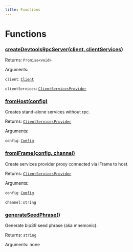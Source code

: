 ```yaml
---
title: Functions
---
```

# Functions
### [createDevtoolsRpcServer(client, clientServices)](https://github.com/dxos/dxos/blob/main/packages/sdk/client/src/packlets/devtools/devtools.ts#L50)


Returns: <code>Promise&lt;void&gt;</code>

Arguments: 

`client`: <code>[Client](/api/@dxos/client/classes/Client)</code>

`clientServices`: <code>[ClientServicesProvider](/api/@dxos/client/interfaces/ClientServicesProvider)</code>
### [fromHost(config)](https://github.com/dxos/dxos/blob/main/packages/sdk/client/src/packlets/client/utils.ts#L35)


Creates stand-alone services without rpc.

Returns: <code>[ClientServicesProvider](/api/@dxos/client/interfaces/ClientServicesProvider)</code>

Arguments: 

`config`: <code>[Config](/api/@dxos/client/classes/Config)</code>
### [fromIFrame(config, channel)](https://github.com/dxos/dxos/blob/main/packages/sdk/client/src/packlets/client/utils.ts#L23)


Create services provider proxy connected via iFrame to host.

Returns: <code>[ClientServicesProvider](/api/@dxos/client/interfaces/ClientServicesProvider)</code>

Arguments: 

`config`: <code>[Config](/api/@dxos/client/classes/Config)</code>

`channel`: <code>string</code>
### [generateSeedPhrase()]()


Generate bip39 seed phrase (aka mnemonic).

Returns: <code>string</code>

Arguments: none